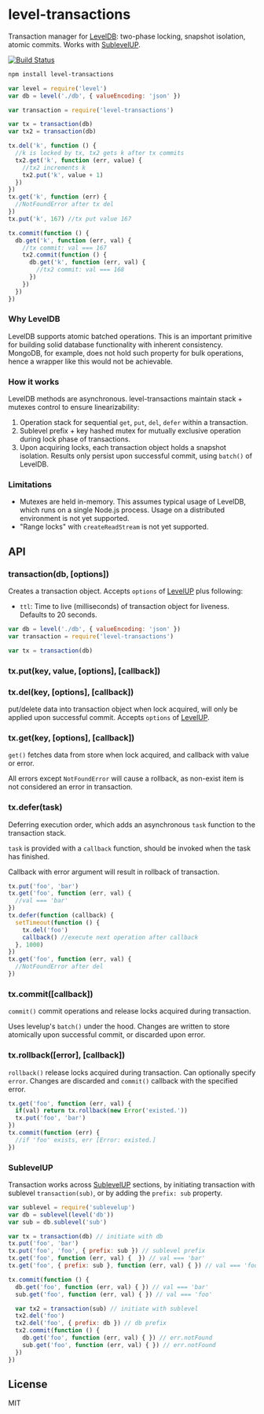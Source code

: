 # level-transactions

Transaction manager for [LevelDB](https://github.com/rvagg/node-levelup): 
two-phase locking, snapshot isolation, atomic commits.
Works with [SublevelUP](https://github.com/cshum/sublevelup/).

[![Build Status](https://travis-ci.org/cshum/level-transactions.svg?branch=master)](https://travis-ci.org/cshum/level-transactions)

```bash
npm install level-transactions
```

```js
var level = require('level')
var db = level('./db', { valueEncoding: 'json' })

var transaction = require('level-transactions')

var tx = transaction(db)
var tx2 = transaction(db)

tx.del('k', function () {
  //k is locked by tx, tx2 gets k after tx commits
  tx2.get('k', function (err, value) {
    //tx2 increments k
    tx2.put('k', value + 1)
  })
})
tx.get('k', function (err) {
  //NotFoundError after tx del
})
tx.put('k', 167) //tx put value 167

tx.commit(function () {
  db.get('k', function (err, val) {
    //tx commit: val === 167
    tx2.commit(function () {
      db.get('k', function (err, val) {
        //tx2 commit: val === 168
      })
    })
  })
})

```

### Why LevelDB

LevelDB supports atomic batched operations. This is an important primitive for building solid database functionality with inherent consistency.
MongoDB, for example, does not hold such property for bulk operations, hence a wrapper like this would not be achievable.

### How it works
LevelDB methods are asynchronous.
level-transactions maintain stack + mutexes control to ensure linearizability:

1. Operation stack for sequential `get`, `put`, `del`, `defer` within a transaction.
2. Sublevel prefix + key hashed mutex for mutually exclusive operation during lock phase of transactions.
3. Upon acquiring locks, each transaction object holds a snapshot isolation. Results only persist upon successful commit, using `batch()` of LevelDB.

### Limitations
* Mutexes are held in-memory. This assumes typical usage of LevelDB, which runs on a single Node.js process. Usage on a distributed environment is not yet supported.
* "Range locks" with `createReadStream` is not yet supported.

## API

### transaction(db, [options])

Creates a transaction object. 
Accepts `options` of [LevelUP](https://github.com/Level/levelup#options) plus following:
* `ttl`: Time to live (milliseconds) of transaction object for liveness. Defaults to 20 seconds.

```js
var db = level('./db', { valueEncoding: 'json' })
var transaction = require('level-transactions')

var tx = transaction(db)
```

### tx.put(key, value, [options], [callback])

### tx.del(key, [options], [callback])

put/delete data into transaction object when lock acquired, 
will only be applied upon successful commit.
Accepts `options` of [LevelUP](https://github.com/Level/levelup#options).

### tx.get(key, [options], [callback])

`get()` fetches data from store when lock acquired, 
and callback with value or error.

All errors except `NotFoundError` will cause a rollback, as non-exist item is not considered an error in transaction.

### tx.defer(task)

Deferring execution order,
which adds an asynchronous `task` function to the transaction stack. 

`task` is provided with a `callback` function, should be invoked when the task has finished.

Callback with error argument will result in rollback of transaction.

```js
tx.put('foo', 'bar')
tx.get('foo', function (err, val) {
  //val === 'bar'
})
tx.defer(function (callback) {
  setTimeout(function () {
    tx.del('foo')
    callback() //execute next operation after callback
  }, 1000)
})
tx.get('foo', function (err, val) {
  //NotFoundError after del
})
```

### tx.commit([callback])

`commit()` commit operations and release locks acquired during transaction.

Uses levelup's `batch()` under the hood.
Changes are written to store atomically upon successful commit, or discarded upon error.


### tx.rollback([error], [callback])

`rollback()` release locks acquired during transaction. Can optionally specify `error`.
Changes are discarded and `commit()` callback with the specified error.

```js
tx.get('foo', function (err, val) {
  if(val) return tx.rollback(new Error('existed.'))
  tx.put('foo', 'bar')
})
tx.commit(function (err) {
  //if 'foo' exists, err [Error: existed.]
})

```

### SublevelUP

Transaction works across [SublevelUP](https://github.com/cshum/sublevelup/) sections,
by initiating transaction with sublevel `transaction(sub)`, or by adding the `prefix: sub` property.

```js
var sublevel = require('sublevelup')
var db = sublevel(level('db'))
var sub = db.sublevel('sub')

var tx = transaction(db) // initiate with db
tx.put('foo', 'bar')
tx.put('foo', 'foo', { prefix: sub }) // sublevel prefix
tx.get('foo', function (err, val) {  }) // val === 'bar'
tx.get('foo', { prefix: sub }, function (err, val) { }) // val === 'foo'

tx.commit(function () {
  db.get('foo', function (err, val) { }) // val === 'bar'
  sub.get('foo', function (err, val) { }) // val === 'foo'

  var tx2 = transaction(sub) // initiate with sublevel
  tx2.del('foo')
  tx2.del('foo', { prefix: db }) // db prefix
  tx2.commit(function () {
    db.get('foo', function (err, val) { }) // err.notFound
    sub.get('foo', function (err, val) { }) // err.notFound
  })
})
```

## License

MIT
